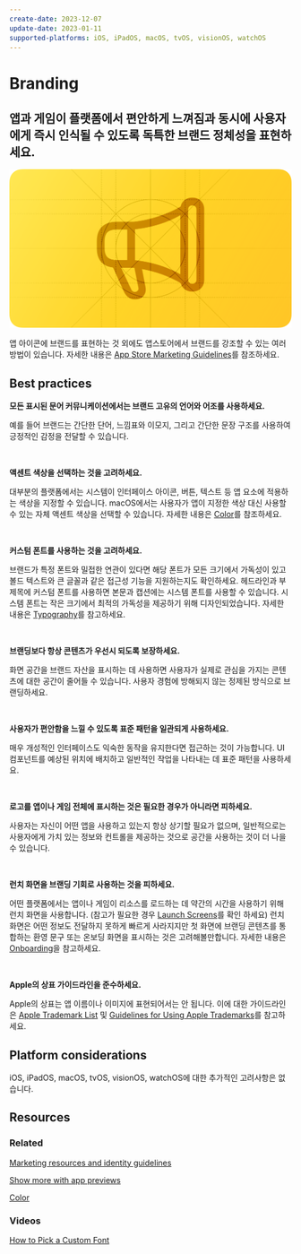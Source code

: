 ```yaml
---
create-date: 2023-12-07
update-date: 2023-01-11
supported-platforms: iOS, iPadOS, macOS, tvOS, visionOS, watchOS
---
```


# Branding

<h2>앱과 게임이 플랫폼에서 편안하게 느껴짐과 동시에 사용자에게 즉시 인식될 수 있도록 독특한 브랜드 정체성을 표현하세요.</h2>

<div align="center">
  <img alt="app-icons-intro" src=".attachments/.branding/foundations-branding-intro@2x.png" width="740"/>
</div>

앱 아이콘에 브랜드를 표현하는 것 외에도 앱스토어에서 브랜드를 강조할 수 있는 여러 방법이 있습니다. 자세한 내용은 [App Store Marketing Guidelines](https://developer.apple.com/app-store/marketing/guidelines/)를 참조하세요.

## Best practices

**모든 표시된 문어 커뮤니케이션에서는 브랜드 고유의 언어와 어조를 사용하세요.**

예를 들어 브랜드는 간단한 단어, 느낌표와 이모지, 그리고 간단한 문장 구조를 사용하여 긍정적인 감정을 전달할 수 있습니다.

<br />

**액센트 색상을 선택하는 것을 고려하세요.**

대부분의 플랫폼에서는 시스템이 인터페이스 아이콘, 버튼, 텍스트 등 앱 요소에 적용하는 색상을 지정할 수 있습니다. macOS에서는 사용자가 앱이 지정한 색상 대신 사용할 수 있는 자체 액센트 색상을 선택할 수 있습니다. 자세한 내용은 [Color](./color.md)를 참조하세요.

<br />

**커스텀 폰트를 사용하는 것을 고려하세요.**

브랜드가 특정 폰트와 밀접한 연관이 있다면 해당 폰트가 모든 크기에서 가독성이 있고 볼드 텍스트와 큰 글꼴과 같은 접근성 기능을 지원하는지도 확인하세요. 헤드라인과 부제목에 커스텀 폰트를 사용하면 본문과 캡션에는 시스템 폰트를 사용할 수 있습니다. 시스템 폰트는 작은 크기에서 최적의 가독성을 제공하기 위해 디자인되었습니다. 자세한 내용은 [Typography](./typography.md)를 참고하세요.

<br />
  
**브랜딩보다 항상 콘텐츠가 우선시 되도록 보장하세요.**

화면 공간을 브랜드 자산을 표시하는 데 사용하면 사용자가 실제로 관심을 가지는 콘텐츠에 대한 공간이 줄어들 수 있습니다. 사용자 경험에 방해되지 않는 정제된 방식으로 브랜딩하세요.

<br />

**사용자가 편안함을 느낄 수 있도록 표준 패턴을 일관되게 사용하세요.**

매우 개성적인 인터페이스도 익숙한 동작을 유지한다면 접근하는 것이 가능합니다. UI 컴포넌트를 예상된 위치에 배치하고 일반적인 작업을 나타내는 데 표준 패턴을 사용하세요.

<br />
  
**로고를 앱이나 게임 전체에 표시하는 것은 필요한 경우가 아니라면 피하세요.**

사용자는 자신이 어떤 앱을 사용하고 있는지 항상 상기할 필요가 없으며, 일반적으로는 사용자에게 가치 있는 정보와 컨트롤을 제공하는 것으로 공간을 사용하는 것이 더 나을 수 있습니다.

<br />

**런치 화면을 브랜딩 기회로 사용하는 것을 피하세요.**

어떤 플랫폼에서는 앱이나 게임이 리소스를 로드하는 데 약간의 시간을 사용하기 위해 런치 화면을 사용합니다. (참고가 필요한 경우 [Launch Screens](../patterns/launching.md)를 확인 하세요) 런치 화면은 어떤 정보도 전달하지 못하게 빠르게 사라지지만 첫 화면에 브랜딩 콘텐츠를 통합하는 환영 문구 또는 온보딩 화면을 표시하는 것은 고려해볼만합니다. 자세한 내용은 [Onboarding](../patterns/onboarding.md)을 참고하세요.

<br />  

**Apple의 상표 가이드라인을 준수하세요.**

Apple의 상표는 앱 이름이나 이미지에 표현되어서는 안 됩니다. 이에 대한 가이드라인은 [Apple Trademark List](https://www.apple.com/legal/intellectual-property/trademark/appletmlist.html) 및 [Guidelines for Using Apple Trademarks](https://www.apple.com/kr/legal/intellectual-property/guidelinesfor3rdparties.html)를 참고하세요.

## Platform considerations

iOS, iPadOS, macOS, tvOS, visionOS, watchOS에 대한 추가적인 고려사항은 없습니다.

## Resources

### Related

[Marketing resources and identity guidelines](https://developer.apple.com/app-store/marketing/guidelines/)

[Show more with app previews](https://developer.apple.com/app-store/app-previews/)

[Color](./color.md)

### Videos

[How to Pick a Custom Font](https://developer.apple.com/videos/play/wwdc2017/815)
